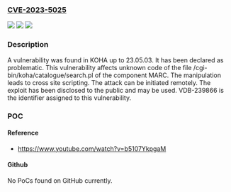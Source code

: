 ### [CVE-2023-5025](https://cve.mitre.org/cgi-bin/cvename.cgi?name=CVE-2023-5025)
![](https://img.shields.io/static/v1?label=Product&message=KOHA&color=blue)
![](https://img.shields.io/static/v1?label=Version&message=%3D%2023.05.03%20&color=brighgreen)
![](https://img.shields.io/static/v1?label=Vulnerability&message=CWE-79%20Cross%20Site%20Scripting&color=brighgreen)

### Description

A vulnerability was found in KOHA up to 23.05.03. It has been declared as problematic. This vulnerability affects unknown code of the file /cgi-bin/koha/catalogue/search.pl of the component MARC. The manipulation leads to cross site scripting. The attack can be initiated remotely. The exploit has been disclosed to the public and may be used. VDB-239866 is the identifier assigned to this vulnerability.

### POC

#### Reference
- https://www.youtube.com/watch?v=b5107YkpgaM

#### Github
No PoCs found on GitHub currently.

